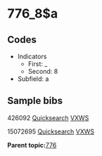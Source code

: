 # 776\_8$a

## Codes

-   Indicators
    -   First: \_
    -   Second: 8
-   Subfield: a

## Sample bibs

426092 [Quicksearch](https://search.library.yale.edu/catalog/426092) [VXWS](http://prodorbis.library.yale.edu:7014/vxws/GetHoldingsService?bibId=426092)

15072695 [Quicksearch](https://search.library.yale.edu/catalog/15072695) [VXWS](http://prodorbis.library.yale.edu:7014/vxws/GetHoldingsService?bibId=15072695)

**Parent topic:**[776](../../tags/776/776.md)


